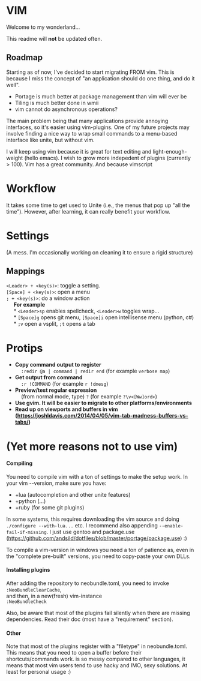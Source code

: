 # VIM
Welcome to my wonderland...

This readme will **not** be updated often.

## Roadmap
Starting as of now, I've decided to start migrating FROM vim. This is because
    I miss the concept of "an application should do one thing, and do it well".
* Portage is much better at package management than vim will ever be
* Tiling is much better done in wmii
* vim cannot do asynchronous operations?


The main problem being that many applications provide annoying interfaces, so it's easier using vim-plugins.
One of my future projects may involve finding a nice way to wrap small commands to a menu-based interface like unite, but without vim.

I will keep using vim because it is great for text editing and light-enough-weight (hello emacs). I wish to grow more indepedent of plugins (currently > 100). Vim has a great community. And because vimscript

# Workflow
It takes some time to get used to Unite (i.e., the menus that pop up "all the
time"). However, after learning, it can really benefit your workflow.


# Settings
(A mess. I'm occasionally working on cleaning it to ensure a rigid structure)

## Mappings
`<Leader> + <key(s)>`:  toggle a setting.  
`[Space] + <key(s)>`: open a menu  
`; + <key(s)>`: do a window action  
&nbsp;&nbsp;&nbsp;&nbsp; **For example**  
&nbsp;&nbsp;&nbsp;&nbsp; * `<Leader>sp` enables spellcheck, `<Leader>w` toggles wrap...  
&nbsp;&nbsp;&nbsp;&nbsp; * `[Space]g` opens git menu, `[Space]i` open intellisense menu (python, c#)  
&nbsp;&nbsp;&nbsp;&nbsp; * `;v` open a vsplit, `;t` opens a tab

# Protips
* **Copy command output to register**  
&nbsp;&nbsp;&nbsp;&nbsp;`:redir @a | command | redir end` (for example `verbose map`)  
* **Get output from command**  
&nbsp;&nbsp;&nbsp;&nbsp;`:r !COMMAND` (for example `r !dmesg`)  
* **Preview/test regular expression**  
&nbsp;&nbsp;&nbsp;&nbsp;(from normal mode, type) `?` (for example `?\v<[Ww]ord>`)  
* **Use gvim. It will be easier to migrate to other platforms/environments**  
* **Read up on viewports and buffers in vim  
    (https://joshldavis.com/2014/04/05/vim-tab-madness-buffers-vs-tabs/)**



# (Yet more reasons not to use vim)
#### Compiling
You need to compile vim with a ton of settings to make the setup work.
In your vim --version, make sure you have:  
* +lua (autocompletion and other unite features)  
* +python (...)  
* +ruby (for some git plugins)  

In some systems, this requires downloading the vim source and doing `./configure --with-lua...` etc.  I recommend also appending `--enable-fail-if-missing`. 
I just use gentoo and package.use (https://github.com/andsild/dotfiles/blob/master/portage/package.use) :)  

To compile a vim-version in windows you need a ton of patience as, even in the "complete pre-built" versions, you need to copy-paste your own DLLs.


#### Installing plugins
After adding the repository to neobundle.toml, you need to invoke  
`:NeoBundleClearCache`,  
and then, in a new(fresh) vim-instance  
`:NeoBundleCheck`

Also, be aware that most of the plugins fail silently when there are missing
dependencies. Read their doc (most have a "requirement" section).

#### Other
Note that most of the plugins register with a "filetype" in neobundle.toml. This means that you need to open a buffer before their shortcuts/commands work.
is so messy compared to other languages, it means that most vim users tend to use
hacky and IMO, sexy solutions. At least for personal usage :)
